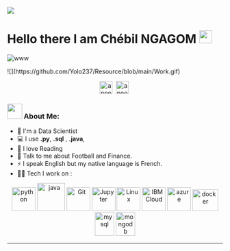 ![](https://github.com/Yolo237/Resource/blob/main/header_.png)
# Hello there I am Chébil NGAGOM <img src="https://github.com/Yolo237/Resource/blob/main/Hi.gif" width="30" />
<p><img align="center" src="https://github.com/Yolo237/Resource/blob/main/Work.gif" alt="www" /></p>
![](https://github.com/Yolo237/Resource/blob/main/Work.gif) 
<p align="center">
<a href="https://twitter.com/yolocmr" target="blank"><img align="center" src="https://cdn.jsdelivr.net/npm/simple-icons@3.0.1/icons/twitter.svg" alt="apoorv__tyagi" height="30" width="30" /></a>&nbsp;
<a href="https://www.linkedin.com/in/yolo237/" target="blank"><img align="center" src="https://cdn.jsdelivr.net/npm/simple-icons@3.0.1/icons/linkedin.svg" alt="apoorvtyagi" height="30" width="30" /></a>&nbsp;
</p>

### <img src="https://github.com/Yolo237/Resource/blob/main/Developer.gif" width="35" /> About Me:
- 🏦 I'm a Data Scientist 
- 💻 I use  **.py**,  **.sql** , **.java**,
- 📖 I love Reading
- 💬 Talk to me about Football and Finance.
- ⚡ I speak English but my native language is French.
- 🧑‍💻 Tech I work on :

<p align="center">
      <img src="https://www.vectorlogo.zone/logos/python/python-icon.svg" alt="python" width="55" height="55"/>
      <img src="https://www.vectorlogo.zone/logos/java/java-icon.svg" alt="java" width="65" height="65"/> 
      <img src="https://www.vectorlogo.zone/logos/git-scm/git-scm-icon.svg" alt="Git" width="55" height="55"/>
      <img src="https://www.vectorlogo.zone/logos/jupyter/jupyter-icon.svg" alt="Jupyter" width="55" height="55"/>
      <img src="https://www.vectorlogo.zone/logos/linux/linux-icon.svg" alt="Linux" width="55" height="55"/>
      <img src="https://www.vectorlogo.zone/logos/ibm_cloud/ibm_cloud-icon.svg" alt="IBM Cloud" width="55" height="55"/> 
      <img src="https://www.vectorlogo.zone/logos/microsoft_azure/microsoft_azure-icon.svg" alt="azure" width="55" height="55"/>
      <img src="https://www.vectorlogo.zone/logos/docker/docker-official.svg" alt="docker" width="60" height="50"/>
      <img src="https://www.vectorlogo.zone/logos/mysql/mysql-icon.svg" alt="mysql" width="45" height="55"/>
      <img src="https://www.vectorlogo.zone/logos/mongodb/mongodb-icon.svg" alt="mongodb" width="45" height="55"/>
</p>


---
